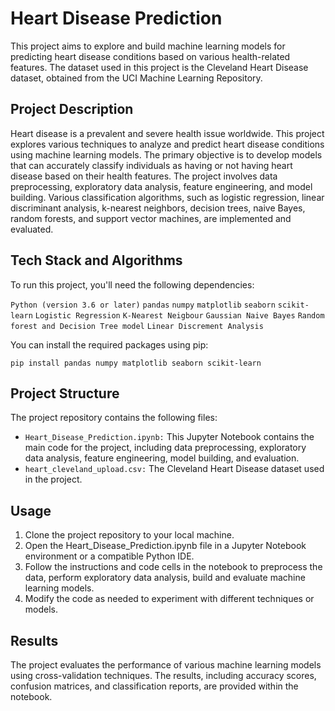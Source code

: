 # Heart Disease Prediction
This project aims to explore and build machine learning models for predicting heart disease conditions based on various health-related features. The dataset used in this project is the Cleveland Heart Disease dataset, obtained from the UCI Machine Learning Repository.

## Project Description
Heart disease is a prevalent and severe health issue worldwide. This project explores various techniques to analyze and predict heart disease conditions using machine learning models. The primary objective is to develop models that can accurately classify individuals as having or not having heart disease based on their health features.
The project involves data preprocessing, exploratory data analysis, feature engineering, and model building. Various classification algorithms, such as logistic regression, linear discriminant analysis, k-nearest neighbors, decision trees, naive Bayes, random forests, and support vector machines, are implemented and evaluated.



## Tech Stack and Algorithms
To run this project, you'll need the following dependencies:

```Python (version 3.6 or later)```
```pandas```
```numpy```
```matplotlib```
```seaborn```
```scikit-learn```
```Logistic Regression```
```K-Nearest Neigbour```
```Gaussian Naive Bayes```
```Random forest and Decision Tree model```
```Linear Discrement Analysis```

You can install the required packages using pip:
```
pip install pandas numpy matplotlib seaborn scikit-learn
```

## Project Structure
The project repository contains the following files:
- ```Heart_Disease_Prediction.ipynb:``` This Jupyter Notebook contains the main code for the project, including data preprocessing, exploratory data analysis, feature engineering, model building, and evaluation.
- ```heart_cleveland_upload.csv:``` The Cleveland Heart Disease dataset used in the project.

## Usage

1. Clone the project repository to your local machine.
2. Open the Heart_Disease_Prediction.ipynb file in a Jupyter Notebook environment or a compatible Python IDE.
3. Follow the instructions and code cells in the notebook to preprocess the data, perform exploratory data analysis, build and evaluate machine learning models.
4. Modify the code as needed to experiment with different techniques or models.

## Results
The project evaluates the performance of various machine learning models using cross-validation techniques. The results, including accuracy scores, confusion matrices, and classification reports, are provided within the notebook.
